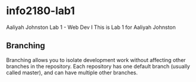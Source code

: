 # info2180-lab1
Aaliyah Johnston Lab 1 - Web Dev I
This is Lab 1 for Aaliyah Johnston

## Branching

Branching allows you to isolate development work without affecting other branches in the repository. Each repository has one default branch (usually called master), and can have multiple other branches.

